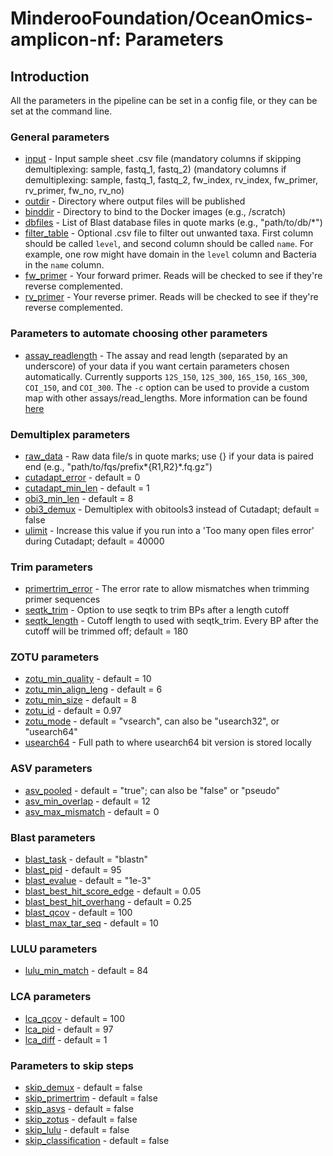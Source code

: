 # MinderooFoundation/OceanOmics-amplicon-nf: Parameters

## Introduction

All the parameters in the pipeline can be set in a config file, or they can be set at the command line.

### General parameters

- [input](#input) - Input sample sheet .csv file (mandatory columns if skipping demultiplexing: sample, fastq_1, fastq_2)
  (mandatory columns if demultiplexing: sample, fastq_1, fastq_2, fw_index, rv_index, fw_primer, rv_primer, fw_no, rv_no)
- [outdir](#outdir) - Directory where output files will be published
- [binddir](#bind_dir) - Directory to bind to the Docker images (e.g., /scratch)
- [dbfiles](#dbfiles) - List of Blast database files in quote marks (e.g., "path/to/db/\*")
- [filter_table](#filter_table) - Optional .csv file to filter out unwanted taxa. First column should be called `level`, and second column should be called `name`. For example, one row might have domain in the `level` column and Bacteria in the `name` column.
- [fw_primer](#fw_primer) - Your forward primer. Reads will be checked to see if they're reverse complemented.
- [rv_primer](#rv_primer) - Your reverse primer. Reads will be checked to see if they're reverse complemented.

### Parameters to automate choosing other parameters

- [assay_readlength](#assay) - The assay and read length (separated by an underscore) of your data if you want certain parameters chosen automatically. Currently supports `12S_150`, `12S_300`, `16S_150`, `16S_300`, `COI_150`, and `COI_300`. The `-c` option can be used to provide a custom map with other assays/read_lengths. More information can be found [here](https://github.com/MinderooFoundation/OceanOmics-amplicon-nf/blob/master/docs/custom_config.md)

### Demultiplex parameters

- [raw_data](#raw_data) - Raw data file/s in quote marks; use {} if your data is paired end (e.g., "path/to/fqs/prefix*{R1,R2}*.fq.gz")
- [cutadapt_error](#cutadapt_error) - default = 0
- [cutadapt_min_len](#cutadapt_min_len) - default = 1
- [obi3_min_len](#obi3_min_len) - default = 8
- [obi3_demux](#obi3_demux) - Demultiplex with obitools3 instead of Cutadapt; default = false
- [ulimit](#ulimit) - Increase this value if you run into a 'Too many open files error' during Cutadapt; default = 40000

### Trim parameters

- [primertrim_error](#primertrim_error) - The error rate to allow mismatches when trimming primer sequences
- [seqtk_trim](#seqtk_trim) - Option to use seqtk to trim BPs after a length cutoff
- [seqtk_length](#seqth_length) - Cutoff length to used with seqtk_trim. Every BP after the cutoff will be trimmed off; default = 180

### ZOTU parameters

- [zotu_min_quality](#zotu_min_quality) - default = 10
- [zotu_min_align_leng](#zotu_min_align_leng) - default = 6
- [zotu_min_size](#zotu_min_size) - default = 8
- [zotu_id](#zotu_id) - default = 0.97
- [zotu_mode](#zotu_mode) - default = "vsearch", can also be "usearch32", or "usearch64"
- [usearch64](#usearch64) - Full path to where usearch64 bit version is stored locally

### ASV parameters

- [asv_pooled](#asv_pooled) - default = "true"; can also be "false" or "pseudo"
- [asv_min_overlap](#asv_min_overlap) - default = 12
- [asv_max_mismatch](#asv_max_mismatch) - default = 0

### Blast parameters

- [blast_task](#blast_task) - default = "blastn"
- [blast_pid](#blast_pid) - default = 95
- [blast_evalue](#blast_evalue) - default = "1e-3"
- [blast_best_hit_score_edge](#blast_best_hit_score_edge) - default = 0.05
- [blast_best_hit_overhang](#blast_best_hit_overhang) - default = 0.25
- [blast_qcov](#blast_qcov) - default = 100
- [blast_max_tar_seq](#blast_max_tar_seq) - default = 10

### LULU parameters

- [lulu_min_match](#lulu_min_match) - default = 84

### LCA parameters

- [lca_qcov](#lca_qcov) - default = 100
- [lca_pid](#lca_pid) - default = 97
- [lca_diff](#lca_diff) - default = 1

### Parameters to skip steps

- [skip_demux](#skip_demux) - default = false
- [skip_primertrim](#skip_primertrim) - default = false
- [skip_asvs](#skip_asvs) - default = false
- [skip_zotus](#skip_zotus) - default = false
- [skip_lulu](#skip_lulu) - default = false
- [skip_classification](#skip_classification) - default = false
